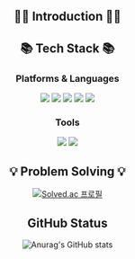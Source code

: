 <div align=center>

## 🙌🏻 Introduction 🙌🏻

<!--
**yuna4490/yuna4490** is a ✨ _special_ ✨ repository because its `README.md` (this file) appears on your GitHub profile.

Here are some ideas to get you started:

- 🔭 I’m currently working on ...
- 🌱 I’m currently learning ...
- 👯 I’m looking to collaborate on ...
- 🤔 I’m looking for help with ...
- 💬 Ask me about ...
- 📫 How to reach me: ...
- 😄 Pronouns: ...
- ⚡ Fun fact: ...
-->

 ## 📚 Tech Stack 📚
 ### Platforms & Languages
 <img src="https://img.shields.io/badge/Spring-6DB33F?style=for-the-badge&logo=Spring&logoColor=white"/>
 <img src="https://img.shields.io/badge/Spring Boot-6DB33F?style=for-the-badge&logo=Spring Boot&logoColor=white"/>
 <img src="https://img.shields.io/badge/Python-3776AB?style=for-the-badge&logo=Python&logoColor=white"/>
 <img src="https://img.shields.io/badge/React Native-09D3AC?style=for-the-badge&logo=Create React App&logoColor=white"/>
 <img src="https://img.shields.io/badge/AWS-232F3E?style=for-the-badge&logo=Amazon AWS&logoColor=white"/>
 
 ### Tools
 <img src="https://img.shields.io/badge/Visual Studio Code-007ACC?style=for-the-badge&logo=Visual Studio Code&logoColor=white"/>
 <img src="https://img.shields.io/badgeIntelliJ-000000?style=for-the-badge&logo=IntelliJ IDEA&logoColor=white"/>
 
 ## 💡 Problem Solving 💡
 [![Solved.ac
프로필](http://mazassumnida.wtf/api/v2/generate_badge?boj=yuna0125)](https://solved.ac/yuna0125)
  
 ## GitHub Status
![Anurag's GitHub stats](https://github-readme-stats.vercel.app/api?username=yuna4490&show_icons=true&theme=radical)

  </div>
